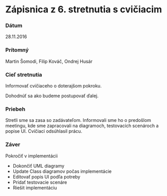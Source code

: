 # Zápisnica z 6. stretnutia s cvičiacim

### Dátum
28.11.2016

### Prítomný
Martin Šomodi, Filip Kováč, Ondrej Husár

### Cieľ stretnutia
Informovať cvičiaceho o doterajšom pokroku. 

Dohodnúť sa ako budeme postupovať ďalej.

### Priebeh
Stretli sme sa zasa so zadávateľom. Informovali sme ho o predošlom meetingu, 
kde sme zapracovali na diagramoch, testovacích scenároch a popise UI. Cvičiaci odsúhlasil prácu.

### Záver
Pokročiť v implementácii

<ul>
<li>Dokončiť UML diagramy</li>
<li>Update Class diagramov počas implementácie</li>
<li>Editovať popis UI podľa potreby</li>
<li>Pridať testovacie scenáre</li>
<li>Riešit implementáciu</li>
</ul>

